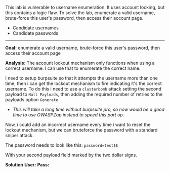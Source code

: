 This lab is vulnerable to username enumeration. It uses account locking, but this contains a logic flaw. To solve the lab, enumerate a valid username, brute-force this user's password, then access their account page.

- Candidate usernames
- Candidate passwords

---

**Goal:** enumerate a valid username, brute-force this user's password, then access their account page

**Analysis:** The account lockout mechanism only functions when using a correct username. I can use that to enumerate the correct name.

I need to setup burpsuite so that it attempts the username more than one time, then i can get the lockout mechanism to fire indicating it's the correct username. To do this i need to use a `clusterbomb` attack setting the second payload to `Null Payloads`, then adding the required number of retries to the payloads option `Generate` 

- _This will take a long time without burpsuite pro, so now would be a good time to use OWASPZap instead to speed this part up._

Now, i could add an incorrect username every time i want to reset the lockout mechanism, but we can bruteforce the password with a standard sniper attack. 

The password needs to look like this:
`password=test$$` 

With your second payload field marked by the two dollar signs. 

**Solution**
**User:** 
**Pass:** 

